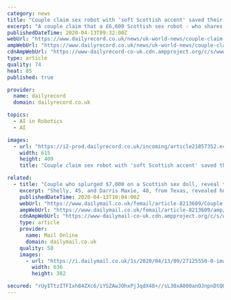 ```yaml
---
category: news
title: "Couple claim sex robot with 'soft Scottish accent' saved their marriage"
excerpt: "A couple claim that a £6,600 Scottish sex robot - who shares their bed every night - has saved their marriage. Shelly, 45, and Darris Maxie, 48, from Texas, USA, splashed out on a computerised, Artificial Intelligence sex doll, called Camila, to save their marriage after the third person in their previous poly relationship left them."
publishedDateTime: 2020-04-13T09:32:00Z
webUrl: "https://www.dailyrecord.co.uk/news/uk-world-news/couple-claim-sex-robot-soft-21857349"
ampWebUrl: "https://www.dailyrecord.co.uk/news/uk-world-news/couple-claim-sex-robot-soft-21857349.amp"
cdnAmpWebUrl: "https://www-dailyrecord-co-uk.cdn.ampproject.org/c/s/www.dailyrecord.co.uk/news/uk-world-news/couple-claim-sex-robot-soft-21857349.amp"
type: article
quality: 74
heat: 85
published: true

provider:
  name: dailyrecord
  domain: dailyrecord.co.uk

topics:
  - AI in Robotics
  - AI

images:
  - url: "https://i2-prod.dailyrecord.co.uk/incoming/article21857352.ece/ALTERNATES/s615/1_Screen-Shot-2020-04-13-at-093812.png"
    width: 615
    height: 409
    title: "Couple claim sex robot with 'soft Scottish accent' saved their marriage"

related:
  - title: "Couple who splurged $7,000 on a Scottish sex doll, reveal the robot saved their marriage"
    excerpt: "Shelly, 45, and Darris Maxie, 48, from Texas, revealed how their $7,000 (£5,599) Artificial Intelligence sex doll, Camila, has become part of their polyamorous relationship."
    publishedDateTime: 2020-04-13T10:04:00Z
    webUrl: "https://www.dailymail.co.uk/femail/article-8213609/Couple-splurged-7-000-Scottish-sex-doll-reveal-robot-saved-marriage.html"
    ampWebUrl: "https://www.dailymail.co.uk/femail/article-8213609/amp/Couple-splurged-7-000-Scottish-sex-doll-reveal-robot-saved-marriage.html"
    cdnAmpWebUrl: "https://www-dailymail-co-uk.cdn.ampproject.org/c/s/www.dailymail.co.uk/femail/article-8213609/amp/Couple-splurged-7-000-Scottish-sex-doll-reveal-robot-saved-marriage.html"
    type: article
    provider:
      name: Mail Online
      domain: dailymail.co.uk
    quality: 50
    images:
      - url: "https://i.dailymail.co.uk/1s/2020/04/13/09/27125550-0-image-a-21_1586766530230.jpg"
        width: 636
        height: 382

secured: "rUyITtzITFIxh84ZXc6/iYSZAwJOhxPjJqdX48+//sL30xA000anOJnpnDtQOBCG4HftTV7/e7d2McOPZOeJr8Hg8BYKclzmtbanKd7yCFIIgVJpiH9gbuNngSzqR+pbTR0Xm2KJs6gnoNVzHa4vQrdrU07Maau1Qgs27oCi/pmxL+zUlPZ+N1huI9AImozxF9H/yBTe5T/2S0X7CcXaT+tca5OPfMnQ0l1yciN3HHjLco3GKhegnX9W6TfsgXDzliP1GLF9bage2eAaarnXMAkfSuDIkBPb1ch8X5H0pR54AfHlYlnHqMuf3Ho8rVsZth2OgCc9E44Fr8EDWzJdXd0HVP1TbTJjp3V/HvlClTJelUKlD0XvKxLKVv47DXtuRFPlg+mSA5wnVKqhRIZgizO2/1guBetwvA8dyX2K2UACbICRzLXc5+JafKYnwx2vKUAifDYDERPwnWw8lkmKO+N+3x2nn8uxh0WjZ3Acxu0=;UWjpLr0tMcinFuq4MKUWJw=="
---
```


